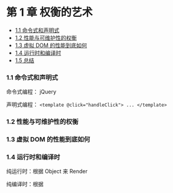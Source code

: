 # 第 1 章 权衡的艺术

<!-- @import "[TOC]" {cmd="toc" depthFrom=3 depthTo=6 orderedList=false} -->

<!-- code_chunk_output -->

- [1.1 命令式和声明式](#11-命令式和声明式)
- [1.2 性能与可维护性的权衡](#12-性能与可维护性的权衡)
- [1.3 虚拟 DOM 的性能到底如何](#13-虚拟-dom-的性能到底如何)
- [1.4 运行时和编译时](#14-运行时和编译时)
- [1.5 总结](#15-总结)

<!-- /code_chunk_output -->

### 1.1 命令式和声明式

命令式编程： jQuery

声明式编程： `<template @click="handleClick"> ... </template>`

### 1.2 性能与可维护性的权衡

### 1.3 虚拟 DOM 的性能到底如何

### 1.4 运行时和编译时

纯运行时：根据 Object 来 Render

纯编译时：根据 <template> 直接编译成纯 JavaScript

运行时 + 编译时：根据 <template> 编译成 Object ，再在运行时根据 Object 来 Render

### 1.5 总结
